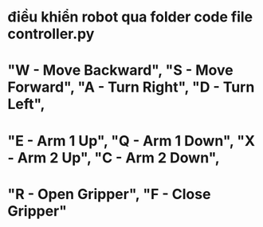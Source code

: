 

# điều khiển robot qua folder code file controller.py
# "W - Move Backward", "S - Move Forward", "A - Turn Right", "D - Turn Left",
   # "E - Arm 1 Up", "Q - Arm 1 Down", "X - Arm 2 Up", "C - Arm 2 Down",
  #  "R - Open Gripper", "F - Close Gripper"
